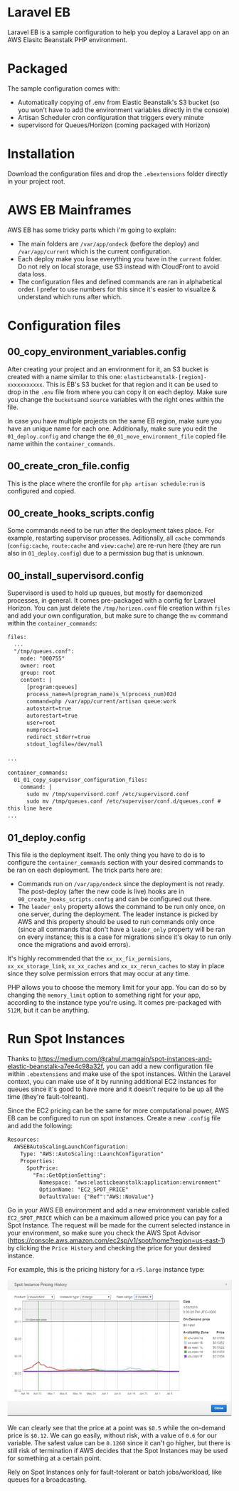 # Laravel EB
Laravel EB is a sample configuration to help you deploy a Laravel app on an AWS Elasitc Beanstalk PHP environment.

# Packaged
The sample configuration comes with:
* Automatically copying of .env from Elastic Beanstalk's S3 bucket (so you won't have to add the environment variables directly in the console)
* Artisan Scheduler cron configuration that triggers every minute
* supervisord for Queues/Horizon (coming packaged with Horizon)

# Installation
Download the configuration files and drop the `.ebextensions` folder directly in your project root.

# AWS EB Mainframes
AWS EB has some tricky parts which i'm going to explain:
* The main folders are `/var/app/ondeck` (before the deploy) and `/var/app/current` which is the current configuration.
* Each deploy make you lose everything you have in the `current` folder. Do not rely on local storage, use S3 instead with CloudFront to avoid data loss.
* The configuration files and defined commands are ran in alphabetical order. I prefer to use numbers for this since it's easier to visualize & understand which runs after which.

# Configuration files
## 00_copy_environment_variables.config
After creating your project and an environment for it, an S3 bucket is created with a name similar to this one: `elasticbeanstalk-[region]-xxxxxxxxxxx`. This is EB's S3 bucket for that region and it can be used to drop in the `.env` file from where you can copy it on each deploy. Make sure you change the `buckets`and `source` variables with the right ones within the file.

In case you have multiple projects on the same EB region, make sure you have an unique name for each one. Additionally, make sure you edit the `01_deploy.config` and change the `00_01_move_environment_file` copied file name within the `container_commands`.

## 00_create_cron_file.config
This is the place where the cronfile for `php artisan schedule:run` is configured and copied.

## 00_create_hooks_scripts.config
Some commands need to be run after the deployment takes place. For example, restarting supervisor processes. Aditionally, all `cache` commands (`config:cache`, `route:cache` and `view:cache`) are re-run here (they are run also in `01_deploy.config`) due to a permission bug that is unknown.

## 00_install_supervisord.config
Supervisord is used to hold up queues, but mostly for daemonized processes, in general. It comes pre-packaged with a config for Laravel Horizon. You can just delete the `/tmp/horizon.conf` file creation within `files` and add your own configuration, but make sure to change the `mv` command within the `container_commands`:

```config
files:
  ...
  "/tmp/queues.conf":
    mode: "000755"
    owner: root
    group: root
    content: |
      [program:queues]
      process_name=%(program_name)s_%(process_num)02d
      command=php /var/app/current/artisan queue:work
      autostart=true
      autorestart=true
      user=root
      numprocs=1
      redirect_stderr=true
      stdout_logfile=/dev/null

...

container_commands:
  01_01_copy_supervisor_configuration_files:
    command: |
      sudo mv /tmp/supervisord.conf /etc/supervisord.conf
      sudo mv /tmp/queues.conf /etc/supervisor/conf.d/queues.conf # this line here
...
```

## 01_deploy.config
This file is the deployment itself. The only thing you have to do is to configure the `container_commands` section with your desired commands to be ran on each deployment. The trick parts here are:
* Commands run on `/var/app/ondeck` since the deployment is not ready. The post-deploy (after the new code is live) hooks are in `00_create_hooks_scripts.config` and can be configured out there.
* The `leader_only` property allows the command to be run only once, on one server, during the deployment. The leader instance is picked by AWS and this property should be used to run commands only once (since all commands that don't have a `leader_only` property will be ran on every instance; this is a case for migrations since it's okay to run only once the migrations and avoid errors).

It's highly recommended that the `xx_xx_fix_permisions`, `xx_xx_storage_link`, `xx_xx_caches` and `xx_xx_rerun_caches` to stay in place since they solve permission errors that may occur at any time.

PHP allows you to choose the memory limit for your app. You can do so by changing the `memory_limit` option to something right for your app, according to the instance type you're using. It comes pre-packaged with `512M`, but it can be anything.

# Run Spot Instances
Thanks to https://medium.com/@rahul.mamgain/spot-instances-and-elastic-beanstalk-a7ee4c98a32f, you can add a new configuration file within `.ebextensions` and make use of the spot instances. Within the Laravel context, you can make use of it by running additional EC2 instances for queues since it's good to have more and it doesn't require to be up all the time (they're fault-tolreant).

Since the EC2 pricing can be the same for more computational power, AWS EB can be configured to run on spot instances. Create a new `.config` file and add the following:
```config
Resources:
  AWSEBAutoScalingLaunchConfiguration:
    Type: "AWS::AutoScaling::LaunchConfiguration"
    Properties:
      SpotPrice:
        "Fn::GetOptionSetting":
          Namespace: "aws:elasticbeanstalk:application:environment"
          OptionName: "EC2_SPOT_PRICE"
          DefaultValue: {"Ref":"AWS::NoValue"}
```

Go in your AWS EB environment and add a new environment variable called `EC2_SPOT_PRICE` which can be a maximum allowed price you can pay for a Spot Instance. The request will be made for the current selected instance in your environment, so make sure you check the AWS Spot Advisor (https://console.aws.amazon.com/ec2sp/v1/spot/home?region=us-east-1) by clicking the `Price History` and checking the price for your desired instance.

For example, this is the pricing history for a `r5.large` instance type:

![](images/spot.png)

We can clearly see that the price at a point was `$0.5` while the on-demand price is `$0.12`. We can go easily, without risk, with a value of `0.6` for our variable. The safest value can be `0.1260` since it can't go higher, but there is still risk of termination if AWS decides that the Spot Instances may be used for something at a certain point.

Rely on Spot Instances only for fault-tolerant or batch jobs/workload, like queues for a broadcasting.